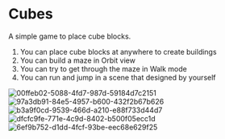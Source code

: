 # Cubes
A simple game to place cube blocks.
1. You can place cube blocks at anywhere to create buildings
2. You can build a maze in Orbit view
3. You can try to get through the maze in Walk mode
4. You can run and jump in a scene that designed by yourself

![00ffeb02-5088-4fd7-987d-59184d7c2151](https://github.com/user-attachments/assets/65dd8d6b-a0f7-4770-bf99-9157371d780c)
![97a3db91-84e5-4957-b600-432f2b67b626](https://github.com/user-attachments/assets/bfdbd340-259a-471d-98ee-82dfc3b73c26)
![b3a9f0cd-9539-466d-a210-e88f733d44d7](https://github.com/user-attachments/assets/de4dca3f-43b3-4c1a-8f52-78b2fb85142a)
![dfcfc9fe-771e-4c9d-8402-b500f05ecc1d](https://github.com/user-attachments/assets/1738a6ee-ece5-4daf-8822-55349593e016)
![6ef9b752-d1dd-4fcf-93be-eec68e629f25](https://github.com/user-attachments/assets/4b5facf9-a89d-4846-86b8-0999f87899aa)
